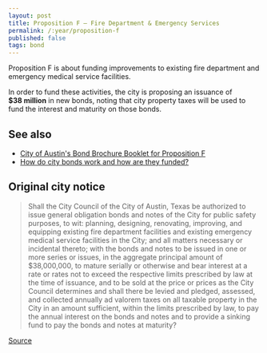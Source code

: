 ```yaml
---
layout: post
title: Proposition F – Fire Department & Emergency Services
permalink: /:year/proposition-f
published: false
tags: bond
---
```


Proposition F is about funding improvements to existing fire department and
emergency medical service facilities.

In order to fund these activities, the city is proposing an issuance
of <nobr><strong>$38 million</strong></nobr> in new bonds, noting that city
property taxes will be used to fund the interest and maturity on those bonds.

## See also

* [City of Austin's Bond Brochure Booklet for Proposition F](http://www.austintexas.gov/sites/default/files/files/Finance/CFO/2018-Bond/Prop_F_Public_Safety.pdf)
* [How do city bonds work and how are they funded?](/learn/municipal-bonds/)

## Original city notice

> Shall the City Council of the City of Austin, Texas be authorized to issue
> general obligation bonds and notes of the City for public safety purposes, to
> wit: planning, designing, renovating, improving, and equipping existing fire
> department facilities and existing emergency medical service facilities in the
> City; and all matters necessary or incidental thereto; with the bonds and
> notes to be issued in one or more series or issues, in the aggregate principal
> amount of $38,000,000, to mature serially or otherwise and bear interest at a
> rate or rates not to exceed the respective limits prescribed by law at the
> time of issuance, and to be sold at the price or prices as the City Council
> determines and shall there be levied and pledged, assessed, and collected
> annually ad valorem taxes on all taxable property in the City in an amount
> sufficient, within the limits prescribed by law, to pay the annual interest on
> the bonds and notes and to provide a sinking fund to pay the bonds and notes
> at maturity?

<p class="source"><a href="https://www.austintexas.gov/edims/document.cfm?id=307013">Source</a></p>

